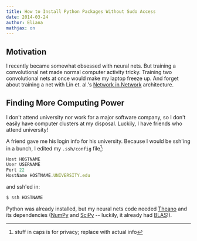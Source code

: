 ```yaml
---
title: How to Install Python Packages Without Sudo Access 
date: 2014-03-24
author: Eliana
mathjax: on
---
```


Motivation
------------

I recently became somewhat obsessed with neural nets. But training a convolutional net made normal computer activity tricky. Training two convolutional nets at once would make my laptop freeze up. And forget about training a net with Lin et. al.'s [Network in Network] architecture.

[Network in Network]: http://arxiv.org/abs/1312.4400


Finding More Computing Power
-------------

I don't attend university nor work for a major software company, so I don't easily have computer clusters at my disposal. Luckily, I have friends who attend university!

A friend gave me his login info for his university. Because I would be ssh'ing in a bunch, I edited my <code>.ssh/config</code> file[^1]:

[^1]: stuff in caps is for privacy; replace with actual info

```javascript
Host HOSTNAME
User USERNAME
Port 22
HostName HOSTNAME.UNIVERSITY.edu
```

and ssh'ed in:

```bash
$ ssh HOSTNAME
```

Python was already installed, but my neural nets code needed [Theano] and its dependencies ([NumPy] and [SciPy] -- luckily, it already had [BLAS]!).

[Theano]: http://deeplearning.net/software/theano/
[NumPy]: http://www.numpy.org/
[SciPy]: http://www.scipy.org/
[BLAS]: http://en.wikipedia.org/wiki/Basic_Linear_Algebra_Subprograms


